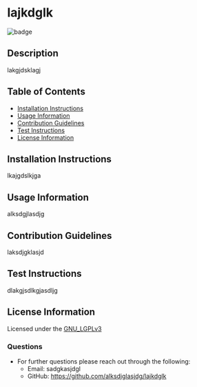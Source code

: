 # lajkdglk

![badge](https://img.shields.io/badge/License-GNU_LGPLv3-brightgreen)    
## Description
lakgjdsklagj

## Table of Contents
* [Installation Instructions](#installation-instructions)
* [Usage Information](#usage-information)
* [Contribution Guidelines](#contribution-guidelines)
* [Test Instructions](#test-instructions)
* [License Information](#license-information)

## Installation Instructions
lkajgdslkjga

## Usage Information
alksdgjlasdjg

## Contribution Guidelines
laksdjgklasjd

## Test Instructions
dlakgjsdlkgjasdljg

## License Information

Licensed under the [GNU_LGPLv3](LICENSE)

### Questions
- For further questions please reach out through the following:
    - Email: sadgkasjdgl
    - GitHub: https://github.com/alksdjglasjdg/lajkdglk